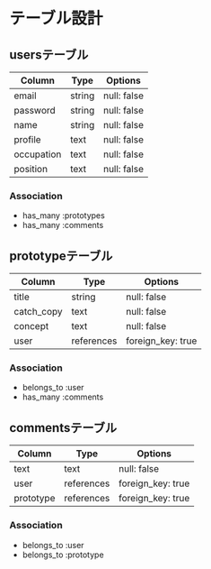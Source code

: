 # テーブル設計

## usersテーブル

| Column      | Type   | Options     |
| --------    | ------ | ----------- |
| email       | string | null: false | 
| password    | string | null: false |
| name        | string | null: false |
| profile     |  text  | null: false |
| occupation  |  text  | null: false |
| position    |  text  | null: false |

### Association

- has_many :prototypes
- has_many :comments

## prototypeテーブル

| Column     | Type       | Options           |
| ---------- | ---------- | ----------------- |
| title      | string     | null: false       |
| catch_copy | text       | null: false       |
| concept    | text       | null: false       |
| user       | references | foreign_key: true |

### Association

- belongs_to :user
- has_many :comments

## commentsテーブル

| Column    | Type       | Options           |
| --------- | ---------- | ----------------- |
| text      | text       | null: false       |
| user      | references | foreign_key: true |
| prototype | references | foreign_key: true |

### Association

- belongs_to :user
- belongs_to :prototype